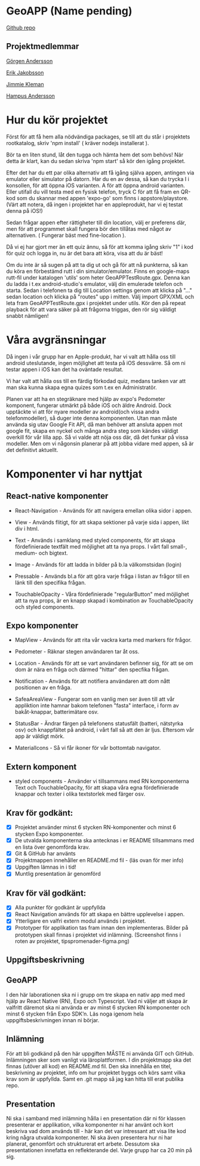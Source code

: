 # GeoAPP (Name pending)
[Github repo](https://github.com/OdiousCode/GeoAPP)

## Projektmedlemmar

[Görgen Andersson](https://github.com/OdiousCode/)

[Erik Jakobsson](https://github.com/Serover)

[Jimmie Kleman](https://github.com/CmdrMaylee)

[Hampus Andersson](https://github.com/HampusAndersson01)

# Hur du kör projektet

Först för att få hem alla nödvändiga packages, se till att du står i projektets rootkatalog, skriv 'npm install' ( kräver nodejs installerat ).

Bör ta en liten stund, låt den tugga och hämta hem det som behövs! När detta är klart, kan du sedan skriva 'npm start' så kör den igång projektet.

Efter det har du ett par olika alternativ att få igång själva appen, antingen via emulator eller simulator på datorn. Har du en av dessa, så kan du trycka I i konsollen, för att öppna iOS varianten. A för att öppna android varianten. 
Eller utifall du vill testa med en fysisk telefon, tryck C för att få fram en QR-kod som du skannar med appen 'expo-go' som finns i appstore/playstore.
(Värt att notera, då ingen i projektet har en appleprodukt, har vi ej testat denna på iOS!)

Sedan frågar appen efter rättigheter till din location, välj er preferens där, men för att programmet skall fungera bör den tillåtas med något av alternativen. ( Fungerar bäst med fine-location ).

Då vi ej har gjort mer än ett quiz ännu, så för att komma igång skriv "1" i kod för quiz och logga in, nu är det bara att köra, visa att du är bäst!

Om du inte är så sugen på att ta dig ut och gå för att nå punkterna, så kan du köra en förbestämd rutt i din simulator/emulator. Finns en google-maps rutt-fil under katalogen 'utils' som heter GeoAPPTestRoute.gpx.
Denna kan du ladda i t.ex android-studio's emulator, välj din emulerade telefon och starta. Sedan i telefonen ta dig till Location settings genom att klicka på "..." sedan location och klicka på "routes" upp i mitten. Välj import GPX/XML och leta fram GeoAPPTestRoute.gpx i projektet under utils.
Kör den på repeat playback för att vara säker på att frågorna triggas, den rör sig väldigt snabbt nämligen!

# Våra avgränsningar

Då ingen i vår grupp har en Apple-produkt, har vi valt att hålla oss till android uteslutande, ingen möjlighet att testa på iOS dessvärre. Så om ni testar appen i iOS kan det ha oväntade resultat.

Vi har valt att hålla oss till en färdig förkodad quiz, medans tanken var att man ska kunna skapa egna quizes som t.ex en Administratör.

Planen var att ha en stegräknare med hjälp av expo's Pedometer komponent, fungerar utmärkt på både iOS och äldre Android. Dock upptäckte vi att för nyare modeller av android(och vissa andra telefonmodeller), så duger inte denna komponenten. Utan man måste använda sig utav Google Fit API, då man behöver att ansluta appen mot google fit, skapa en nyckel och många andra steg som kändes väldigt overkill för vår lilla app. Så vi valde att nöja oss där, då det funkar på vissa modeller. Men om vi någonsin planerar på att jobba vidare med appen, så är det definitivt aktuellt.

# Komponenter vi har nyttjat

## React-native komponenter

- React-Navigation - Används för att navigera emellan olika sidor i appen.

- View - Används flitigt, för att skapa sektioner på varje sida i appen, likt div i html.

- Text - Används i samklang med styled components, för att skapa fördefinierade textfält med möjlighet att ta nya props. I vårt fall small-, medium- och bigtext.

- Image - Används för att ladda in bilder på b.la välkomstsidan (login)

- Pressable - Används bl.a för att göra varje fråga i listan av frågor till en länk till den specifika frågan.

- TouchableOpacity - Våra fördefinierade "regularButton" med möjlighet att ta nya props, är en knapp skapad i kombination av TouchableOpacity och styled components.

## Expo komponenter

- MapView - Används för att rita vår vackra karta med markers för frågor.

- Pedometer - Räknar stegen användaren tar åt oss.

- Location - Används för att se vart användaren befinner sig, för att se om dom är nära en fråga och därmed "hittar" den specfika frågan.

- Notification - Används för att notifiera användaren att dom nått positionen av en fråga.

- SafeaAreaView - Fungerar som en vanlig men ser även till att vår appliktion inte hamnar bakom telefonen "fasta" interface, i form av bakåt-knappar, batterimätare osv.

- StatusBar - Ändrar färgen på telefonens statusfält (batteri, nätstyrka osv) och knappfältet på android, i vårt fall så att den är ljus. Eftersom vår app är väldigt mörk.

- MaterialIcons - Så vi får ikoner för vår bottomtab navigator.

## Extern komponent

- styled components - Använder vi tillsammans med RN komponenterna Text och TouchableOpacity, för att skapa våra egna fördefinierade knappar och texter i olika textstorlek med färger osv.

## Krav för godkänt:

- [x] Projektet använder minst 6 stycken RN-komponenter och minst 6 stycken Expo
      komponenter.
- [x] De utvalda komponenterna ska antecknas i er README tillsammans med en lista över
      genomförda krav.
- [x] Git & GitHub har använts
- [x] Projektmappen innehåller en README.md fil - (läs ovan för mer info)
- [x] Uppgiften lämnas in i tid!
- [x] Muntlig presentation är genomförd

## Krav för väl godkänt:

- [x] Alla punkter för godkänt är uppfyllda
- [x] React Navigation används för att skapa en bättre upplevelse i appen.
- [x] Ytterligare en valfri extern modul används i projektet.
- [x] Prototyper för applikation tas fram innan den implementeras. Bilder på prototypen
      skall finnas i projektet vid inlämning.
      (Screenshot finns i roten av projektet, tipspromenader-figma.png)

## Uppgiftsbeskrivning

## GeoAPP

I den här laborationen ska ni i grupp om tre skapa en nativ app med med hjälp av React
Native (RN), Expo och Typescript. Vad ni väljer att skapa är valfritt däremot ska ni
använda er av minst 6 stycken RN komponenter och minst 6 stycken från Expo SDK’n.
Läs noga igenom hela uppgiftsbeskrivningen innan ni börjar.

## Inlämning

För att bli godkänd på den här uppgiften MÅSTE ni använda GIT och GitHub.
Inlämningen sker som vanligt via läroplattformen. I din projektmapp ska det finnas
(utöver all kod) en README.md fil. Den ska innehålla en titel, beskrivning av projektet,
info om hur projektet byggs och körs samt vilka krav som är uppfyllda. Samt en .git mapp
så jag kan hitta till erat publika repo.

## Presentation

Ni ska i samband med inlämning hålla i en presentation där ni för klassen presenterar er
applikation, vilka komponenter ni har använt och kort beskriva vad dom används till -
här kan det var intressant att visa lite kod kring några utvalda komponenter. Ni ska även
presentera hur ni har planerat, genomfört och strukturerat ert arbete. Dessutom ska
presentationen innefatta en reflekterande del. Varje grupp har ca 20 min på sig.
